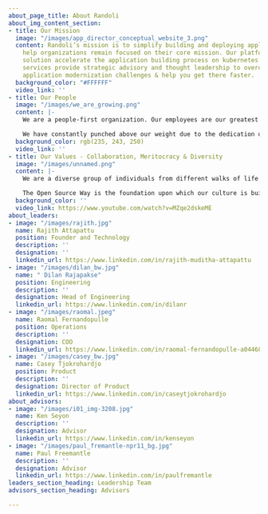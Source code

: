 ```yaml
---
about_page_title: About Randoli
about_img_content_section:
- title: Our Mission
  image: "/images/app_director_conceptual_website_3.png"
  content: Randoli’s mission is to simplify building and deploying applications to
    help organizations remain focused on their core mission. Our platform engineering
    solution accelerate the application building process on kubernetes and our consulting
    services provide strategic advisory and thought leadership to overcome your cloud
    application modernization challenges & help you get there faster.
  background_color: "#FFFFFF"
  video_link: ''
- title: Our People
  image: "/images/we_are_growing.png"
  content: |-
    We are a people-first organization. Our employees are our greatest asset. Our people are passionate, committed and intellectually curious. We are on a collective journey to build a movement larger than us based on thoroughly understanding the needs of our customers.

    We have constantly punched above our weight due to the dedication of our team.  Randoli is a globally distributed team working together as one. We've worked together as a family to get to where we are today.
  background_color: rgb(235, 243, 250)
  video_link: ''
- title: Our Values - Collaboration, Meritocracy & Diversity
  image: "/images/unnamed.png"
  content: |-
    We are a diverse group of individuals from different walks of life with different cultural backgrounds, all working towards a common goal. For Randoli, diversity is not just about race & culture. It's about diversity of opinions, ideas and problem solving skills. We value critical thinking, debate and dialogue over hierarchical decision making.

    The Open Source Way is the foundation upon which our culture is built. Transparency, collaboration, meritocracy & diversity are key principles central to our culture. We strive to practice these key beliefs every day at Randoli.
  background_color: ''
  video_link: https://www.youtube.com/watch?v=MZqe2dskeME
about_leaders:
- image: "/images/rajith.jpg"
  name: Rajith Attapattu
  position: Founder and Technology
  description: ''
  designation: ''
  linkedin_url: https://www.linkedin.com/in/rajith-muditha-attapattu
- image: "/images/dilan_bw.jpg"
  name: " Dilan Rajapakse"
  position: Engineering
  description: ''
  designation: Head of Engineering
  linkedin_url: https://www.linkedin.com/in/dilanr
- image: "/images/raomal.jpeg"
  name: Raomal Fernandopulle
  position: Operations
  description: ''
  designation: COO
  linkedin_url: https://www.linkedin.com/in/raomal-fernandopulle-a044684
- image: "/images/casey_bw.jpg"
  name: Casey Tjokrohardjo
  position: Product
  description: ''
  designation: Director of Product
  linkedin_url: https://www.linkedin.com/in/caseytjokrohardjo
about_advisors:
- image: "/images/i01_img-3208.jpg"
  name: Ken Seyon
  description: ''
  designation: Advisor
  linkedin_url: https://www.linkedin.com/in/kenseyon
- image: "/images/paul_fremantle-npr11_bg.jpg"
  name: Paul Freemantle
  description: ''
  designation: Advisor
  linkedin_url: https://www.linkedin.com/in/paulfremantle
leaders_section_heading: Leadership Team
advisors_section_heading: Advisors

---
```

